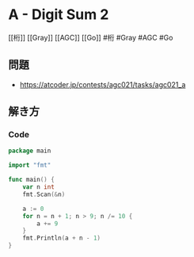 # A - Digit Sum 2
[[桁]] [[Gray]] [[AGC]] [[Go]]
#桁 #Gray #AGC #Go 

## 問題
- https://atcoder.jp/contests/agc021/tasks/agc021_a

## 解き方
### Code
```go
package main

import "fmt"

func main() {
	var n int
	fmt.Scan(&n)

	a := 0
	for n = n + 1; n > 9; n /= 10 {
		a += 9
	}
	fmt.Println(a + n - 1)
}
```